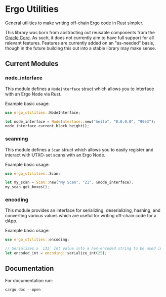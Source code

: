 # Ergo Utilities
General utilities to make writing off-chain Ergo code in Rust simpler.

This library was born from abstracting out reusable components from the [Oracle Core](https://github.com/ergoplatform/oracle-core/). As such, it does not currently aim to have full support for all relevant features. Features are currently added on an "as-needed" basis, though in the future building this out into a stable library may make sense.

## Current Modules

### node_interface
This module defines a `NodeInterface` struct which allows you to interface with an Ergo
Node via Rust.

Example basic usage:

```rust
use ergo_utilities::NodeInterface;

let node_interface = NodeInterface::new("hello", "0.0.0.0", "9053");
node_interface.current_block_height();
```

### scanning
This module defines a `Scan` struct which allows you to easily register and interact
with UTXO-set scans with an Ergo Node.

Example basic usage:

```rust
use ergo_utilities::Scan;

let my_scan = Scan::new("My Scan", "21", &node_interface);
my_scan.get_boxes();
```

### encoding
This module provides an interface for serializing, deserializing, hashing, and converting various values which are useful for writing off-chain code for a dApp.

Example basic usage:

```rust
use ergo_utilities::encoding;

// Serializes a `i32` Int value into a hex-encoded string to be used inside of a register for a box
let encoded_int = encoding::serialize_int(25);
```



## Documentation
For documentation run:


```rust
cargo doc --open
```